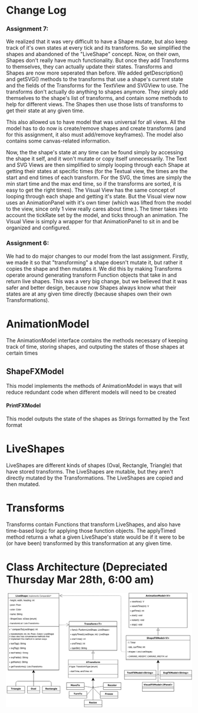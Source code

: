 # Change Log


### Assignment 7:
We realized that it was very difficult to have a Shape mutate, but also keep track of it's own states at every tick and its transforms.
So we simplified the shapes and abandoned of the "LiveShape" concept. Now, on their own, Shapes don't really have much functionality.
But once they add Transforms to themselves, they can actually update their states. Transforms and Shapes are now more seperated than before.
We added getDescription() and getSVG() methods to the transforms that use a shape's current state 
and the fields of the Transforms for the TextView and SVGView to use. The transforms don't actually do anything to shapes anymore. They simply add themselves to the shape's 
list of transforms, and contain some methods to help for different views. The Shapes then use those lists of transforms to get their state at any given time.

This also allowed us to have model that was universal for all views. All the model has to do now is create/remove shapes and create transforms 
(and for this assignment, it also must add/remove keyframes). The model also contains some canvas-related information.

Now, the the shape's state at any time can be found simply by accessing the shape it self, and it won't mutate or copy itself unnecessarily.
The Text and SVG Views are then simplified to simply looping through each Shape at getting their states at specific times 
(for the Textual view, the times are the start and end times of each transform. For the SVG, the times are simply the min start time and 
the max end time, so if the transforms are sorted, it is easy to get the right times).
The Visual View has the same concept of looping through each shape and getting it's state. But the Visual view now uses an AnimationPanel with it's own timer (which was
lifted from the model to the view, since only 1 view really cares about time.). The timer takes into account the tickRate
set by the model, and ticks through an animation. The Visual View is simply a wrapper for that AnimationPanel to sit in and be 
organized and configured.

### Assignment 6:
We had to do major changes to our model from the last assignment.
Firstly, we made it so that "transforming" a shape doesn't mutate it, but rather it copies the shape and then mutates it.
We did this by making Transforms operate around generating transform Function objects that take in and return live shapes.
This was a very big change, but we believed that it was safer and better design, because now Shapes always know what their
states are at any given time directly (because shapes own their own Transformations).


# AnimationModel
The AnimationModel interface contains the methods necessary of keeping track of time, storing shapes, and outputing the states of those shapes at certain times

## ShapeFXModel
This model implements the methods of AnimationModel in ways that will reduce redundant code when different models will need to be created

#### PrintFXModel
This model outputs the state of the shapes as Strings formatted by the Text format

# LiveShapes
LiveShapes are different kinds of shapes (Oval, Rectangle, Triangle) that have stored transforms. The LiveShapes are mutable, but they aren't directly mutated by the Transformations. The LiveShapes are copied and then mutated.

# Transforms
Transforms contain Functions that transform LiveShapes, and also have time-based logic for applying those function objects. The applyTimed method returns a what a given LiveShape's state would be if it were to be (or have been) transformed by this transformation at any given time.

# Class Architecture (Depreciated Thursday Mar 28th, 6:00 am)

![alt text](classDiagram.png "Animation Classes")



